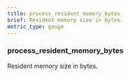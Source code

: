 ```yaml
---
title: process_resident_memory_bytes
brief: Resident memory size in bytes.
metric_type: gauge
---
```

### process_resident_memory_bytes

Resident memory size in bytes.